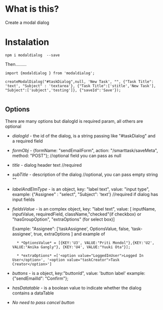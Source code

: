 # What is this?
Create a modal dialog

# Instalation

`npm i modaldialog  --save`

Then.........


```
import {modaldialog } from 'modaldialog';

createModalDialog("#taskDialog",null, 'New Task', "", {"Task Title": 'text', "Subject" : 'textarea'}, {"Task Title":['stitle','New Task'], "Subject":['subject','testing']}, {"saveId":'Save'});


```

## Options
There are many options but dialogId is required param, all others are optional

* *dialogId* - the id of the dialog, is a string passing like "#taskDialog" and a required field
* *formObj* - {formName: "sendEmailForm", action: "/smarttask/saveMeta", method: "POST"}; //optional field you can pass as null

* *title* - dialog header text //required

* *subTitle* - description of the dialog //optional, you can pass empty string ""

* *labelAndElmType* - is an object, key: "label text", value: "input type", example: {"Assignee" : "select", "Subject": 'text'} //required if dialog has input fields

* *fieldsValue* - is an complex object, key: "label text", value: [ inputName, inputValue, requiredField, className,"checked"(if checkbox) or "hasGroupOption", "extraOptions" (for select box)]

    Example:
        "Assignee": ['taskAssignee', OptionsValue, false, 'task-assignee', true, extraOptions ] and example of

        * *OptionsValue* = [{KEY:'U3', VALUE:"Priti Mondol"},{KEY:'U2', VALUE:"Anika Gangly"}, {KEY:'U4', VALUE:"Yuuki Ota"}];

        * *extraOptions* =['<option value="LoggedInUser">Logged In User</option>', '<option value="taskCreator">Task Creator</option>']

* *buttons* - is a object, key:"buttonId", value: 'button label'  example: {"sendEmailId": "Confirm"};

* *hasDatatable* - is a boolean value to indicate whether the dialog contains a dataTable
* *No need to pass cancel button*
  

